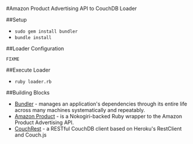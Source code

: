 #Amazon Product Advertising API to CouchDB Loader

##Setup 
* `sudo gem install bundler`
* `bundle install`

##Loader Configuration

    FIXME

##Execute Loader

* `ruby loader.rb`

##Building Blocks

* [Bundler][gembundler] - manages an application's dependencies through its entire life across many machines systematically and repeatably.
* [Amazon Product][amazon_product] - is a Nokogiri-backed Ruby wrapper to the Amazon Product Advertising API.
* [CouchRest][couchrest] - a RESTful CouchDB client based on Heroku's RestClient and Couch.js 


[gembundler]: http://gembundler.com/ "Bundler"
[amazon_product]: http://code.papercavalier.com/amazon_product/ "Amazon Product"
[couchrest]: https://github.com/couchrest/couchrest "CouchRest"